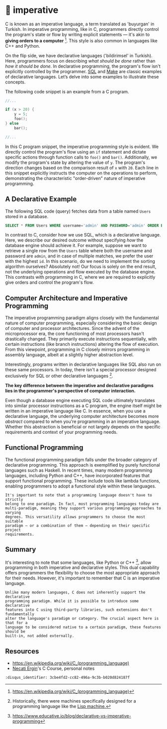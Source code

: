 # 👮 imperative

C is known as an imperative language, a term translated as 'buyurgan' in
Turkish. In imperative programming, like in C, programmers directly control the
program's state or flow by writing explicit statements — it's akin to **giving
orders to a computer** [^1f]. This style is also common in languages like C++
and Python.

On the flip side, we have declarative languages ('bildirimsel' in Turkish).
Here, programmers focus on describing *what should be done* rather than *how it
should be done.* In declarative programming, the program's flow isn't explicitly
controlled by the programmer. [SQL](https://en.wikipedia.org/wiki/SQL) and
[Make](https://en.wikipedia.org/wiki/Make_(software)) are classic examples of
declarative languages. Let’s delve into some examples to illustrate these
concepts.

The following code snippet is an example from a C program.

```c
//...

if (x > 20) {
    y = 5;
    foo();
} else
    bar();

//...

```

In this C program snippet, the imperative programming style is evident. We
directly control the program's flow using an `if` statement and dictate specific
actions through function calls to `foo()` and `bar()`. Additionally, we modify
the program's state by altering the value of `y`. The program's direction
changes based on the comparison result of `x` with `20`. Each line in this snippet
explicitly instructs the computer on the operations to perform, demonstrating
the characteristic "order-driven" nature of imperative programming.

## A Declarative Example

The following SQL code (query) fetches data from a table named `Users` stored in
a database.

```sql
SELECT * FROM Users WHERE username='admin' AND PASSWORD='admin' ORDER BY id DESC LIMIT 1;
```

In contrast to C, consider how we use SQL, which is a declarative language.
Here, we describe our desired outcome without specifying *how* the database engine
should achieve it. For example, suppose we want to retrieve a single row from
the `Users` table where both the username and password are `admin`, and in case
of multiple matches, we prefer the user with the highest `id`. In this scenario,
do we need to implement the sorting algorithm ourselves? Absolutely not! Our
focus is solely on the end result, not the underlying operations and flow
executed by the database engine. This contrasts with programming in C, where we
are required to explicitly give orders and control the program's flow.

## Computer Architecture and Imperative Programming

The imperative programming paradigm aligns closely with the fundamental nature
of computer programming, especially considering the basic design of computer and
processor architectures. Since the advent of the microprocessor era, the core
functioning of most processors hasn't drastically changed. They primarily
execute instructions sequentially, with certain instructions (like branch
instructions) altering the flow of execution. From this viewpoint, programming
in C closely mirrors programming in assembly language, albeit at a slightly
higher abstraction level.

Interestingly, programs written in declarative languages like SQL also run on
these same processors. In today, there isn't a special processor designed
exclusively for SQL or other declarative languages [^3f].

**The key difference between the imperative and declarative paradigms lies in the
programmer's perspective of computer interaction.**

Even though a database engine executing SQL code ultimately translates into
similar processor instructions as a C program, the engine itself might be
written in an imperative language like C. In essence, when you use a declarative
language, the underlying computer architecture becomes more *abstract* compared to
when you're programming in an imperative language. Whether this abstraction is
beneficial or not largely depends on the specific requirements and context of
your programming needs.

## Functional Programming

The functional programming paradigm falls under the broader category of
declarative programming. This approach is exemplified by purely functional
languages such as Haskell. In recent times, many modern programming languages,
including Python and C++, have incorporated features that support functional
programming. These include tools like lambda functions, enabling programmers to
adopt a functional style within these languages.

```{note}
It's important to note that a programming language doesn't have to strictly
belong to one paradigm. In fact, most programming languages today are
multi-paradigm, meaning they support various programming approaches to varying
degrees. This versatility allows programmers to choose the most suitable
paradigm — or a combination of them — depending on their specific project
requirements.
```

## Summary

It's interesting to note that some languages, like Python or C++ [^2f], allow
programming in both imperative and declarative styles. This dual capability
offers programmers the flexibility to choose the most appropriate approach for
their needs. However, it's important to remember that C is an imperative
language.

```{warning}
Unlike many modern languages, C does not inherently support the declarative
programming paradigm. While it is possible to introduce some declarative
features into C using third-party libraries, such extensions don't fundamentally
alter the language's paradigm or category. The crucial aspect here is that for a
language to be considered native to a certain paradigm, these features should be
built-in, not added externally.
```

## Resources

- <https://en.wikipedia.org/wiki/C_(programming_language)>
- [Necati Ergin](https://github.com/necatiergin)'s C Course, personal notes

[^1f]: <https://en.wikipedia.org/wiki/C_(programming_language)>
[^2f]: <https://www.educative.io/blog/declarative-vs-imperative-programming>
[^3f]: Historically, there were machines specifically designed for a programming
language like the [Lisp machine.](https://en.wikipedia.org/wiki/Lisp_machine)

```{disqus}
:disqus_identifier: 3cbe4fd2-cc82-496a-9c3b-b020d824187f
```
